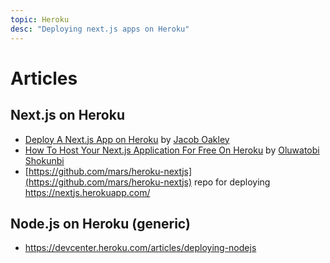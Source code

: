 ```yaml
---
topic: Heroku
desc: "Deploying next.js apps on Heroku"
---
```


# Articles

## Next.js on Heroku

* [Deploy A Next.js App on Heroku](https://medium.com/@jacoboakley/deploy-a-next-js-app-on-heroku-69bcb01db1b7) by [Jacob Oakley](https://medium.com/@jacoboakley)
* [How To Host Your Next.js Application For Free On Heroku]() by [Oluwatobi Shokunbi](https://medium.com/@just1and0)
* [https://github.com/mars/heroku-nextjs](https://github.com/mars/heroku-nextjs) repo for deploying <https://nextjs.herokuapp.com/>

## Node.js on Heroku (generic)

* <https://devcenter.heroku.com/articles/deploying-nodejs>
